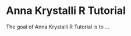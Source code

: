 
# Anna Krystalli R Tutorial

<!-- badges: start -->
<!-- badges: end -->

The goal of Anna Krystalli R Tutorial is to ...

